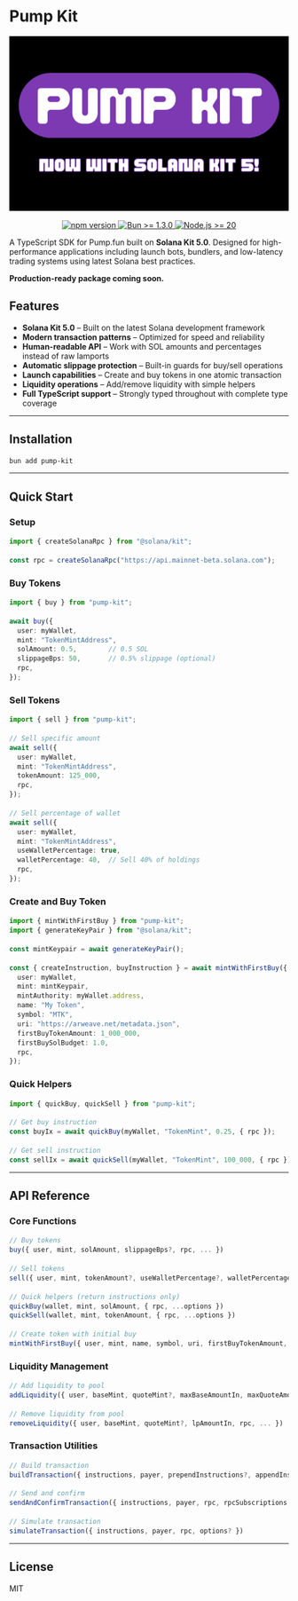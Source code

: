 # Pump Kit

<p align="center">
  <img src="@pump-kit.png" alt="Pump Kit" width="600" />
</p>

<p align="center">
  <a href="https://www.npmjs.com/package/pump-kit">
    <img src="https://img.shields.io/npm/v/pump-kit.svg?logo=npm&label=npm" alt="npm version" />
  </a>
  <a href="https://bun.sh">
    <img src="https://img.shields.io/badge/bun-%3E%3D1.3.0-000000?logo=bun&logoColor=fff" alt="Bun >= 1.3.0" />
  </a>
  <a href="https://nodejs.org/en">
    <img src="https://img.shields.io/badge/node-%3E%3D20-43853d?logo=node.js&logoColor=fff" alt="Node.js >= 20" />
  </a>
</p>

A TypeScript SDK for Pump.fun built on **Solana Kit 5.0**. Designed for high-performance applications including launch bots, bundlers, and low-latency trading systems using latest Solana best practices. 

**Production-ready package coming soon.**

## Features

- **Solana Kit 5.0** – Built on the latest Solana development framework
- **Modern transaction patterns** – Optimized for speed and reliability
- **Human-readable API** – Work with SOL amounts and percentages instead of raw lamports
- **Automatic slippage protection** – Built-in guards for buy/sell operations
- **Launch capabilities** – Create and buy tokens in one atomic transaction
- **Liquidity operations** – Add/remove liquidity with simple helpers
- **Full TypeScript support** – Strongly typed throughout with complete type coverage

---

## Installation

```bash
bun add pump-kit
```

---

## Quick Start

### Setup

```ts
import { createSolanaRpc } from "@solana/kit";

const rpc = createSolanaRpc("https://api.mainnet-beta.solana.com");
```

### Buy Tokens

```ts
import { buy } from "pump-kit";

await buy({
  user: myWallet,
  mint: "TokenMintAddress",
  solAmount: 0.5,        // 0.5 SOL
  slippageBps: 50,       // 0.5% slippage (optional)
  rpc,
});
```

### Sell Tokens

```ts
import { sell } from "pump-kit";

// Sell specific amount
await sell({
  user: myWallet,
  mint: "TokenMintAddress",
  tokenAmount: 125_000,
  rpc,
});

// Sell percentage of wallet
await sell({
  user: myWallet,
  mint: "TokenMintAddress",
  useWalletPercentage: true,
  walletPercentage: 40,  // Sell 40% of holdings
  rpc,
});
```

### Create and Buy Token

```ts
import { mintWithFirstBuy } from "pump-kit";
import { generateKeyPair } from "@solana/kit";

const mintKeypair = await generateKeyPair();

const { createInstruction, buyInstruction } = await mintWithFirstBuy({
  user: myWallet,
  mint: mintKeypair,
  mintAuthority: myWallet.address,
  name: "My Token",
  symbol: "MTK",
  uri: "https://arweave.net/metadata.json",
  firstBuyTokenAmount: 1_000_000,
  firstBuySolBudget: 1.0,
  rpc,
});
```

### Quick Helpers

```ts
import { quickBuy, quickSell } from "pump-kit";

// Get buy instruction
const buyIx = await quickBuy(myWallet, "TokenMint", 0.25, { rpc });

// Get sell instruction
const sellIx = await quickSell(myWallet, "TokenMint", 100_000, { rpc });
```

---

## API Reference

### Core Functions

```ts
// Buy tokens
buy({ user, mint, solAmount, slippageBps?, rpc, ... })

// Sell tokens
sell({ user, mint, tokenAmount?, useWalletPercentage?, walletPercentage?, rpc, ... })

// Quick helpers (return instructions only)
quickBuy(wallet, mint, solAmount, { rpc, ...options })
quickSell(wallet, mint, tokenAmount, { rpc, ...options })

// Create token with initial buy
mintWithFirstBuy({ user, mint, name, symbol, uri, firstBuyTokenAmount, firstBuySolBudget, rpc, ... })
```

### Liquidity Management

```ts
// Add liquidity to pool
addLiquidity({ user, baseMint, quoteMint?, maxBaseAmountIn, maxQuoteAmountIn, rpc, ... })

// Remove liquidity from pool
removeLiquidity({ user, baseMint, quoteMint?, lpAmountIn, rpc, ... })
```

### Transaction Utilities

```ts
// Build transaction
buildTransaction({ instructions, payer, prependInstructions?, appendInstructions?, rpc })

// Send and confirm
sendAndConfirmTransaction({ instructions, payer, rpc, rpcSubscriptions, ... })

// Simulate transaction
simulateTransaction({ instructions, payer, rpc, options? })
```

---

## License

MIT
